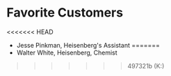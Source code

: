 # Favorite Customers
<<<<<<< HEAD
* Jesse Pinkman, Heisenberg's Assistant
=======
* Walter White, Heisenberg, Chemist
>>>>>>> 497321b (K:)
